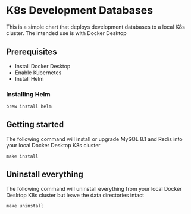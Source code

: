 # K8s Development Databases

This is a simple chart that deploys development databases to a local K8s cluster. 
The intended use is with Docker Desktop

## Prerequisites

* Install Docker Desktop
* Enable Kubernetes
* Install Helm

### Installing Helm

```
brew install helm
```

## Getting started

The following command will install or upgrade MySQL 8.1 and Redis into your local Docker Desktop K8s cluster
```
make install
```

## Uninstall everything

The following command will uninstall everything from your local Docker Desktop K8s cluster but leave the data directories intact
```
make uninstall
```
